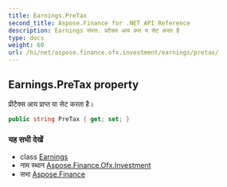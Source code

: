 ```yaml
---
title: Earnings.PreTax
second_title: Aspose.Finance for .NET API Reference
description: Earnings संपत्त. प्रटैक्स आय प्रप्त य सेट करत है
type: docs
weight: 60
url: /hi/net/aspose.finance.ofx.investment/earnings/pretax/
---
```

## Earnings.PreTax property

प्रीटैक्स आय प्राप्त या सेट करता है।

```csharp
public string PreTax { get; set; }
```

### यह सभी देखें

* class [Earnings](../)
* नाम स्थान [Aspose.Finance.Ofx.Investment](../../earnings/)
* सभा [Aspose.Finance](../../../)


